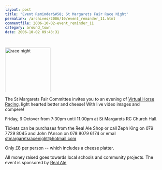 ```yaml
---
layout: post
title: "Event Reminder&#58; St Margarets Fair Race Night"
permalink: /archives/2006/10/event_reminder_11.html
commentfile: 2006-10-02-event_reminder_11
category: around_town
date: 2006-10-02 09:43:31

---
```


<a href="/assets/images/2006/Race-night-poster.jpg" title="See larger version of - race night"><img src="/assets/images/2006/Race-night-poster_thumb.jpg" width="150" height="147" alt="race night" class="photo right" /></a>

The St Margarets Fair Committee invites you to an evening of [Virtual Horse Racing](/event/Race/200610020342), light hearted better and cheese! With live video images and compere!

Friday, 6 Octover from 7:30pm until 11.00pm at St Margarets RC Church Hall.

Tickets can be purchases from the Real Ale Shop or call Zeph King on 079 7729 8045 and John l'Anson on 078 8079 6174 or email <stmargaretsracenight@hotmail.com>

Only £8 per person -- which includes a cheese platter.

All money raised goes towards local schools and community projects. The event is sponsored by [Real Ale](http://www.realale.com/)
